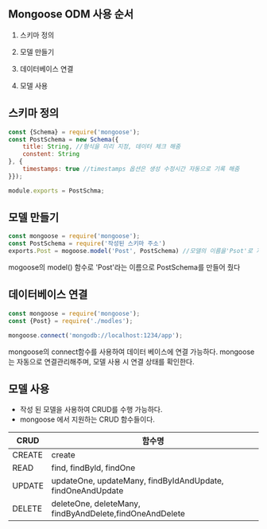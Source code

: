 ## Mongoose ODM 사용 순서

1.	스키마 정의

2.	모델 만들기

3.	데이터베이스 연결

4.	모델 사용

## 스키마 정의

```jsx
const {Schema} = require('mongoose');
const PostSchema = new Schema({
    title: String, //형식을 미리 지정, 데이터 체크 해줌
    constent: String
}, {
    timestamps: true //timestamps 옵션은 생성 수정시간 자동으로 기록 해줌
}});

module.exports = PostSchma;
```

## 모델 만들기
~~~js
const mongoose = require('mongoose');
const PostSchema = require('작성된 스키마 주소')
exports.Post = mogoose.model('Post', PostSchema) //모델의 이름을'Psot'로 지정하여 Populate등에서 해당 이름으로 모델 호출이 가능하다.
~~~
mogoose의 model() 함수로 'Post'라는 이름으로 PostSchema를 만들어 줬다

## 데이터베이스 연결
~~~js
const mongoose = require('mongoose');
const {Post} = require('./modles');

mongoose.connect('mongodb://localhost:1234/app');
~~~
mongoose의 connect함수를 사용하여 데이터 베이스에 연결 가능하다.
mongoose는 자동으로 연결관리해주며, 모델 사용 시 연결 상태를 확인한다.

## 모델 사용
- 작성 된 모델을 사용하여 CRUD를 수행 가능하다.
- mongoose 에서 지원하는 CRUD 함수들이다.

|CRUD|함수명|
|------|---|
|CREATE|create|
|READ|find, findByld, findOne|
|UPDATE|updateOne, updateMany, findByIdAndUpdate, findOneAndUpdate|
|DELETE|deleteOne, deleteMany, findByAndDelete,findOneAndDelete|
